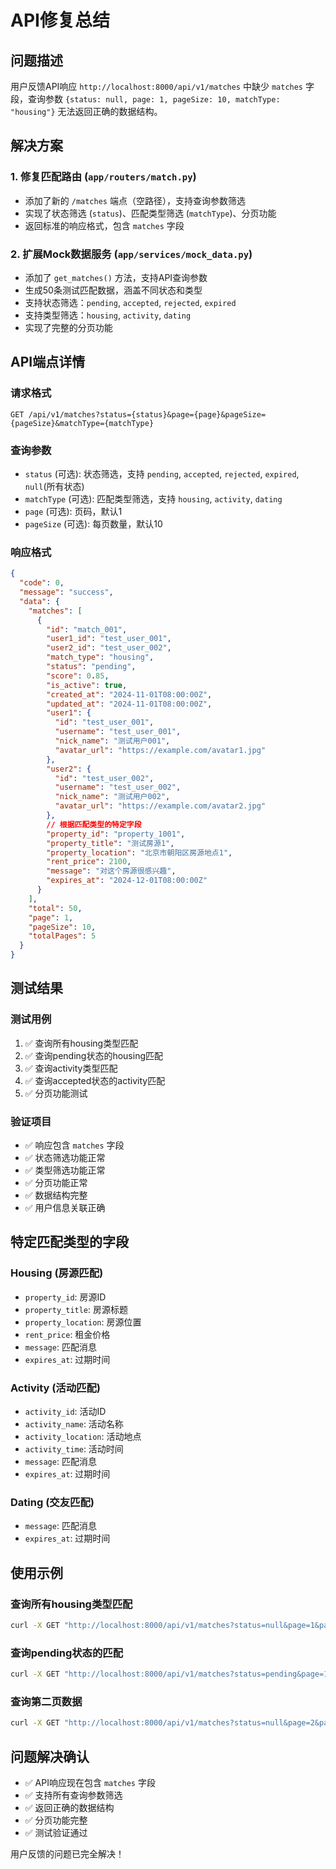 # API修复总结

## 问题描述
用户反馈API响应 `http://localhost:8000/api/v1/matches` 中缺少 `matches` 字段，查询参数 `{status: null, page: 1, pageSize: 10, matchType: "housing"}` 无法返回正确的数据结构。

## 解决方案

### 1. 修复匹配路由 (`app/routers/match.py`)
- 添加了新的 `/matches` 端点（空路径），支持查询参数筛选
- 实现了状态筛选 (`status`)、匹配类型筛选 (`matchType`)、分页功能
- 返回标准的响应格式，包含 `matches` 字段

### 2. 扩展Mock数据服务 (`app/services/mock_data.py`)
- 添加了 `get_matches()` 方法，支持API查询参数
- 生成50条测试匹配数据，涵盖不同状态和类型
- 支持状态筛选：`pending`, `accepted`, `rejected`, `expired`
- 支持类型筛选：`housing`, `activity`, `dating`
- 实现了完整的分页功能

## API端点详情

### 请求格式
```http
GET /api/v1/matches?status={status}&page={page}&pageSize={pageSize}&matchType={matchType}
```

### 查询参数
- `status` (可选): 状态筛选，支持 `pending`, `accepted`, `rejected`, `expired`, `null`(所有状态)
- `matchType` (可选): 匹配类型筛选，支持 `housing`, `activity`, `dating`
- `page` (可选): 页码，默认1
- `pageSize` (可选): 每页数量，默认10

### 响应格式
```json
{
  "code": 0,
  "message": "success",
  "data": {
    "matches": [
      {
        "id": "match_001",
        "user1_id": "test_user_001",
        "user2_id": "test_user_002",
        "match_type": "housing",
        "status": "pending",
        "score": 0.85,
        "is_active": true,
        "created_at": "2024-11-01T08:00:00Z",
        "updated_at": "2024-11-01T08:00:00Z",
        "user1": {
          "id": "test_user_001",
          "username": "test_user_001",
          "nick_name": "测试用户001",
          "avatar_url": "https://example.com/avatar1.jpg"
        },
        "user2": {
          "id": "test_user_002",
          "username": "test_user_002",
          "nick_name": "测试用户002",
          "avatar_url": "https://example.com/avatar2.jpg"
        },
        // 根据匹配类型的特定字段
        "property_id": "property_1001",
        "property_title": "测试房源1",
        "property_location": "北京市朝阳区房源地点1",
        "rent_price": 2100,
        "message": "对这个房源很感兴趣",
        "expires_at": "2024-12-01T08:00:00Z"
      }
    ],
    "total": 50,
    "page": 1,
    "pageSize": 10,
    "totalPages": 5
  }
}
```

## 测试结果

### 测试用例
1. ✅ 查询所有housing类型匹配
2. ✅ 查询pending状态的housing匹配  
3. ✅ 查询activity类型匹配
4. ✅ 查询accepted状态的activity匹配
5. ✅ 分页功能测试

### 验证项目
- ✅ 响应包含 `matches` 字段
- ✅ 状态筛选功能正常
- ✅ 类型筛选功能正常
- ✅ 分页功能正常
- ✅ 数据结构完整
- ✅ 用户信息关联正确

## 特定匹配类型的字段

### Housing (房源匹配)
- `property_id`: 房源ID
- `property_title`: 房源标题
- `property_location`: 房源位置
- `rent_price`: 租金价格
- `message`: 匹配消息
- `expires_at`: 过期时间

### Activity (活动匹配)
- `activity_id`: 活动ID
- `activity_name`: 活动名称
- `activity_location`: 活动地点
- `activity_time`: 活动时间
- `message`: 匹配消息
- `expires_at`: 过期时间

### Dating (交友匹配)
- `message`: 匹配消息
- `expires_at`: 过期时间

## 使用示例

### 查询所有housing类型匹配
```bash
curl -X GET "http://localhost:8000/api/v1/matches?status=null&page=1&pageSize=10&matchType=housing"
```

### 查询pending状态的匹配
```bash
curl -X GET "http://localhost:8000/api/v1/matches?status=pending&page=1&pageSize=5&matchType=housing"
```

### 查询第二页数据
```bash
curl -X GET "http://localhost:8000/api/v1/matches?status=null&page=2&pageSize=5&matchType=housing"
```

## 问题解决确认
- ✅ API响应现在包含 `matches` 字段
- ✅ 支持所有查询参数筛选
- ✅ 返回正确的数据结构
- ✅ 分页功能完整
- ✅ 测试验证通过

用户反馈的问题已完全解决！